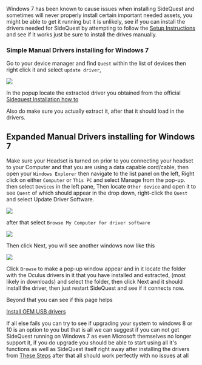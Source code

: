 Windows 7 has been known to cause issues when installing SideQuest and sometimes will never properly install certain important needed assets, you might be able to get it running but it is unlikely, see if you can install the drivers needed for SideQuest by attempting to follow the [Setup Instructions](https://sidequestvr.com/#/setup-howto) and see if it works just be sure to install the drives manually.

### Simple Manual Drivers installing for Windows 7
Go to your device manager and find  `Quest` within the list of devices then right click it and select `update driver`, 

![](https://cdn.discordapp.com/attachments/581519549027844106/629075790021263391/Screenshot_409.png)

In the popup locate the extracted driver you obtained from the official [Sidequest Installation how to](https://github.com/the-expanse/SideQuest/wiki/SideQuest-Setup-&-How-To-install#step-3-install-drivers-windows-users-only) 


Also do make sure you actually extract it, after that it should load in the drivers.


## Expanded Manual Drivers installing for Windows 7

Make sure your Headset is turned on prior to you connecting your headset to your Computer and that you are using a data capable cord/cable, then open your `Windows Explorer` then navigate to the list panel on the left, Right click on either `Computer` or `This PC` and select Manage from the pop-up. then select `Devices` in the left pane, Then locate `Other device` and open it to see `Quest` of which should appear in the drop down, right-click the `Quest` and select Update Driver Software. 

![](https://cdn.discordapp.com/attachments/581519549027844106/629075790021263391/Screenshot_409.png)

after that select `Browse My Computer for driver software` 

![](https://cdn.discordapp.com/attachments/581519549027844106/629075882358603806/Screenshot_410.png)


Then click Next, you will see another windows now like this

![](https://cdn.discordapp.com/attachments/581519549027844106/629075434927030292/Screenshot_411.png)

Click `Browse` to make a pop-up window appear and in it locate the folder with the Oculus drivers in it that you have installed and extracted, (most likely in downloads) and select the folder, then click Next and it should install the driver, then just restart SideQuest and see if it connects now.

Beyond that you can see if this page helps

[Install OEM USB drivers](https://developer.android.com/studio/run/oem-usb)

If all else fails you can try to see if upgrading your system to windows 8 or 10 is an option to you but that is all we can suggest if you can not get SideQuest running on Windows 7 as even Microsoft themselves no longer support it, 
if you do upgrade you should be able to start using all it's functions as well as SideQuest itself right away after installing the drivers from [These Steps](https://sidequestvr.com/#/setup-howto) after that all should work perfectly with no issues at all